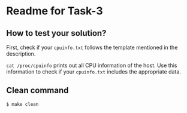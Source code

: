 # Readme for Task-3

## How to test your solution?

First, check if your `cpuinfo.txt` follows the template mentioned in the
description. 

`cat /proc/cpuinfo` prints out all CPU information of the host. Use this
information to check if your `cpuinfo.txt` includes the appropriate
data.

## Clean command

    $ make clean
